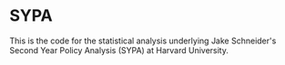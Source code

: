 # SYPA
This is the code for the statistical analysis underlying Jake Schneider's Second Year Policy Analysis (SYPA) at Harvard University.
